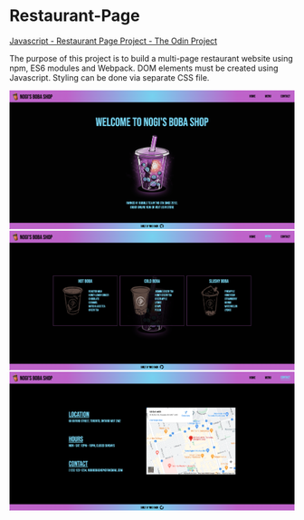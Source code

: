 # Restaurant-Page

[Javascript - Restaurant Page Project - The Odin Project](https://www.theodinproject.com/lessons/node-path-javascript-restaurant-page)

The purpose of this project is to build a multi-page restaurant website using npm, ES6 modules and Webpack. DOM elements must be created using Javascript. Styling can be done via separate CSS file.

![Screenshot1](./dist/images/Screenshot%202023-09-30%20at%201.20.14%20PM.png)
![Screenshot2](./dist/images/Screenshot%202023-09-30%20at%201.20.20%20PM.png)
![Screenshot3](./dist/images/Screenshot%202023-09-30%20at%201.20.27%20PM.png)